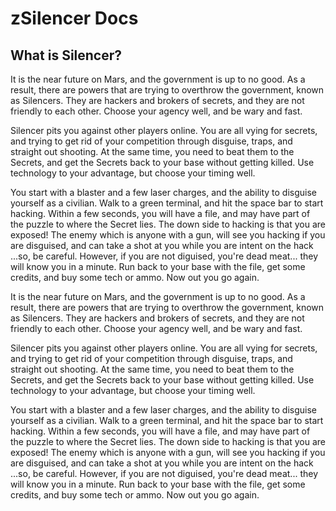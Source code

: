 zSilencer Docs
==============

## What is Silencer?

It is the near future on Mars, and the government is up to no good. As a result, there are powers that are trying to overthrow the government, known as Silencers. They are hackers and brokers of secrets, and they are not friendly to each other. Choose your agency well, and be wary and fast.

Silencer pits you against other players online. You are all vying for secrets, and trying to get rid of your competition through disguise, traps, and straight out shooting. At the same time, you need to beat them to the Secrets, and get the Secrets back to your base without getting killed. Use technology to your advantage, but choose your timing well.

You start with a blaster and a few laser charges, and the ability to disguise yourself as a civilian. Walk to a green terminal, and hit the space bar to start hacking. Within a few seconds, you will have a file, and may have part of the puzzle to where the Secret lies. The down side to hacking is that you are exposed! The enemy which is anyone with a gun, will see you hacking if you are disguised, and can take a shot at you while you are intent on the hack ...so, be careful. However, if you are not diguised, you're dead meat... they will know you in a minute. Run back to your base with the file, get some credits, and buy some tech or ammo. Now out you go again.

It is the near future on Mars, and the government is up to no good. As a result, there are powers that are trying to overthrow the government, known as Silencers. They are hackers and brokers of secrets, and they are not friendly to each other. Choose your agency well, and be wary and fast.

Silencer pits you against other players online. You are all vying for secrets, and trying to get rid of your competition through disguise, traps, and straight out shooting. At the same time, you need to beat them to the Secrets, and get the Secrets back to your base without getting killed. Use technology to your advantage, but choose your timing well.

You start with a blaster and a few laser charges, and the ability to disguise yourself as a civilian. Walk to a green terminal, and hit the space bar to start hacking. Within a few seconds, you will have a file, and may have part of the puzzle to where the Secret lies. The down side to hacking is that you are exposed! The enemy which is anyone with a gun, will see you hacking if you are disguised, and can take a shot at you while you are intent on the hack ...so, be careful. However, if you are not diguised, you're dead meat... they will know you in a minute. Run back to your base with the file, get some credits, and buy some tech or ammo. Now out you go again.
